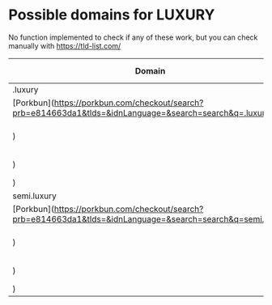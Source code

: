 # Possible domains for LUXURY

No function implemented to check if any of these work, but you can check manually with https://tld-list.com/

| Domain | Porkbun | NameCheap | Google Domains |
|---|---|---|---|
| .luxury | [Porkbun](https://porkbun.com/checkout/search?prb=e814663da1&tlds=&idnLanguage=&search=search&q=.luxury) | [Namecheap](https://www.namecheap.com/domains/registration/results/?domain=.luxury) | [Google](https://domains.google.com/registrar/search?searchTerm=.luxury) |
| semi.luxury | [Porkbun](https://porkbun.com/checkout/search?prb=e814663da1&tlds=&idnLanguage=&search=search&q=semi.luxury) | [Namecheap](https://www.namecheap.com/domains/registration/results/?domain=semi.luxury) | [Google](https://domains.google.com/registrar/search?searchTerm=semi.luxury) |
